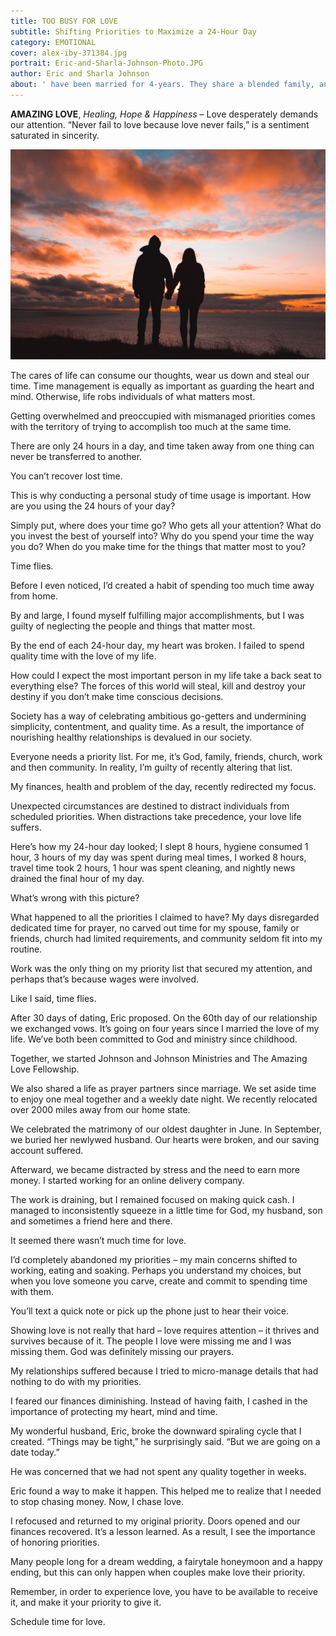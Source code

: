 ```yaml
---
title: TOO BUSY FOR LOVE
subtitle: Shifting Priorities to Maximize a 24-Hour Day                    
category: EMOTIONAL
cover: alex-iby-371384.jpg
portrait: Eric-and-Sharla-Johnson-Photo.JPG
author: Eric and Sharla Johnson
about: ' have been married for 4-years. They share a blended family, and 5-decades of ministry experiences. Eric earned a technical degree and Sharla has a Masters in Education. Together, the couples combine counseling techniques to help heal relationships nationwide.'
---
```


**AMAZING LOVE**, *Healing, Hope & Happiness* – Love desperately demands our attention. “Never fail to love because love never fails,” is a sentiment saturated in sincerity.

![unsplash.com](./alex-iby-371384.jpg)
   
The cares of life can consume our thoughts, wear us down and steal our time. Time management is equally as important as guarding the heart and mind. Otherwise, life robs individuals of what matters most.

Getting overwhelmed and preoccupied with mismanaged priorities comes with the territory of trying to accomplish too much at the same time.

There are only 24 hours in a day, and time taken away from one thing can never be transferred to another. 

You can’t recover lost time. 

This is why conducting a personal study of time usage is important. How are you using the 24 hours of your day?

Simply put, where does your time go? Who gets all your attention? What do you invest the best of yourself into? Why do you spend your time the way you do? When do you make time for the things that matter most to you?

Time flies.

Before I even noticed, I’d created a habit of spending too much time away from home.

By and large, I found myself fulfilling major accomplishments, but I was guilty of neglecting the people and things that matter most.

By the end of each 24-hour day, my heart was broken. I failed to spend quality time with the love of my life. 

How could I expect the most important person in my life take a back seat to everything else? 
The forces of this world will steal, kill and destroy your destiny if you don’t make time conscious decisions.

Society has a way of celebrating ambitious go-getters and undermining simplicity, contentment, and quality time. As a result, the importance of nourishing healthy relationships is devalued in our society.

Everyone needs a priority list. For me, it’s God, family, friends, church, work and then community.
In reality, I’m guilty of recently altering that list.

My finances, health and problem of the day, recently redirected my focus.

Unexpected circumstances are destined to distract individuals from scheduled priorities. When distractions take precedence, your love life suffers. 

Here’s how my 24-hour day looked; I slept 8 hours, hygiene consumed 1 hour, 3 hours of my day was spent during meal times, I worked 8 hours, travel time took 2 hours, 1 hour was spent cleaning, and nightly news drained the final hour of my day.

What’s wrong with this picture?

What happened to all the priorities I claimed to have? My days disregarded dedicated time for prayer, no carved out time for my spouse, family or friends, church had limited requirements, and community seldom fit into my routine. 

Work was the only thing on my priority list that secured my attention, and perhaps that’s because wages were involved.

Like I said, time flies.

After 30 days of dating, Eric proposed. On the 60th day of our relationship we exchanged vows. It’s going on four years since I married the love of my life. We’ve both been committed to God and ministry since childhood. 

Together, we started Johnson and Johnson Ministries and The Amazing Love Fellowship.

We also shared a life as prayer partners since marriage. We set aside time to enjoy one meal together and a weekly date night. We recently relocated over 2000 miles away from our home state. 

We celebrated the matrimony of our oldest daughter in June. In September, we buried her newlywed husband. Our hearts were broken, and our saving account suffered.

Afterward, we became distracted by stress and the need to earn more money. I started working for an online delivery company. 

The work is draining, but I remained focused on making quick cash. I managed to inconsistently squeeze in a little time for God, my husband, son and sometimes a friend here and there. 

It seemed there wasn’t much time for love. 

I’d completely abandoned my priorities – my main concerns shifted to working, eating and soaking.
Perhaps you understand my choices, but when you love someone you carve, create and commit to spending time with them.

You’ll text a quick note or pick up the phone just to hear their voice. 

Showing love is not really that hard – love requires attention – it thrives and survives because of it. 
The people I love were missing me and I was missing them. God was definitely missing our prayers.  

My relationships suffered because I tried to micro-manage details that had nothing to do with my priorities. 

I feared our finances diminishing. Instead of having faith, I cashed in the importance of protecting my heart, mind and time. 

My wonderful husband, Eric, broke the downward spiraling cycle that I created. “Things may be tight,” he surprisingly said. “But we are going on a date today.” 

He was concerned that we had not spent any quality together in weeks. 

Eric found a way to make it happen. This helped me to realize that I needed to stop chasing money. Now, I chase love.

I refocused and returned to my original priority. Doors opened and our finances recovered. It’s a lesson learned. As a result, I see the importance of honoring priorities. 

Many people long for a dream wedding, a fairytale honeymoon and a happy ending, but this can only happen when couples make love their priority.

Remember, in order to experience love, you have to be available to receive it, and make it your priority to give it.

Schedule time for love.

